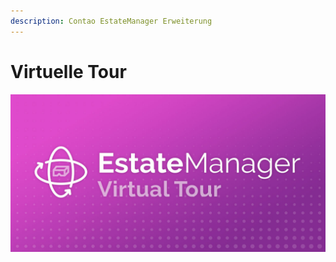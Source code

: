 ```yaml
---
description: Contao EstateManager Erweiterung
---
```


# Virtuelle Tour

![](../../.gitbook/assets/produktbild_virtual-tour_github.jpg)

